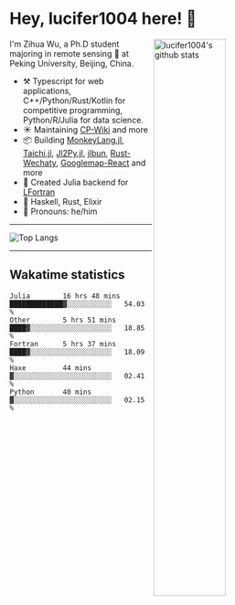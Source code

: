 # Hey, lucifer1004 here! :wave:

<img width="50%" align="right" alt="lucifer1004's github stats" src="https://github-readme-stats.vercel.app/api?username=lucifer1004&show_icons=true">

I'm Zihua Wu, a Ph.D student majoring in remote sensing :satellite: at Peking University, Beijing, China.

- :hammer_and_pick: Typescript for web applications, C++/Python/Rust/Kotlin for competitive programming, Python/R/Julia for data science.
- :sunny: Maintaining [CP-Wiki](https://cp-wiki.vercel.app) and more 
- :package: Building [MonkeyLang.jl](https://github.com/lucifer1004/MonkeyLang.jl), [Taichi.jl](https://github.com/lucifer1004/Taichi.jl), [Jl2Py.jl](https://github.com/lucifer1004/Jl2Py.jl), [jlbun](https://github.com/lucifer1004/jlbun), [Rust-Wechaty](https://github.com/wechaty/rust-wechaty), [Googlemap-React](https://github.com/googlemap-react/googlemap-react) and more
- :sparkler: Created Julia backend for [LFortran](https://github.com/lfortran/lfortran)
- :seedling: Haskell, Rust, Elixir
- :man: Pronouns: he/him

---

![Top Langs](https://github-readme-stats.vercel.app/api/top-langs/?username=lucifer1004&layout=compact)

---

## Wakatime statistics

<!--START_SECTION:waka-->

```text
Julia        16 hrs 48 mins  █████████████▓░░░░░░░░░░░   54.03 %
Other        5 hrs 51 mins   ████▓░░░░░░░░░░░░░░░░░░░░   18.85 %
Fortran      5 hrs 37 mins   ████▓░░░░░░░░░░░░░░░░░░░░   18.09 %
Haxe         44 mins         ▓░░░░░░░░░░░░░░░░░░░░░░░░   02.41 %
Python       40 mins         ▓░░░░░░░░░░░░░░░░░░░░░░░░   02.15 %
```

<!--END_SECTION:waka-->
